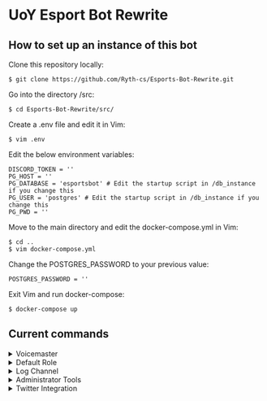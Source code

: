 # UoY Esport Bot Rewrite
## How to set up an instance of this bot

Clone this repository locally:<br/>
```console
$ git clone https://github.com/Ryth-cs/Esports-Bot-Rewrite.git
```

Go into the directory /src:
```console
$ cd Esports-Bot-Rewrite/src/
```

Create a .env file and edit it in Vim:
```console
$ vim .env
```

Edit the below environment variables:
```console
DISCORD_TOKEN = ''
PG_HOST = ''
PG_DATABASE = 'esportsbot' # Edit the startup script in /db_instance if you change this
PG_USER = 'postgres' # Edit the startup script in /db_instance if you change this
PG_PWD = ''
```

Move to the main directory and edit the docker-compose.yml in Vim:
```console
$ cd ..
$ vim docker-compose.yml
```

Change the POSTGRES_PASSWORD to your previous value:
```console
POSTGRES_PASSWORD = ''
```

Exit Vim and run docker-compose:
```console
$ docker-compose up
```

## Current commands
<details>
<summary>Voicemaster</summary>

### Voicemaster

##### !setvmmaster {channel_id}
Make the given ID a Voicemaster master

##### !getvmmasters
Get all the Voicemaster masters in the server

##### !removevmmaster {channel_id}
Remove the given ID as a Voicemaster master

##### !removeallmasters
Remove all Voicemaster masters from the server

##### !killallslaves
Kill all the Voicemaster slave channels in the server

##### !lockvm
Locks the Voicemaster slave you're currently in to the number of current members

##### !unlockvm
Unlocks the Voicemaster slave you're currently in
</details>

<details>
<summary>Default Role</summary>

### Default role

##### !setdefaultrole {@role or role_id}
Set the default role to the @'ed role or given role ID

##### !getdefaultrole
Gets the current default role value

##### !removedefaultrole
Removes the current default role
</details>

<details>
<summary>Log Channel</summary>

### Log Channel

##### !setlogchannel {#channel or channel_id}
Set the log channel to the #'ed channel or given role ID

##### !getlogchannel
Gets the current log channel value

##### !removelogchannel
Removes the current log channel value
</details>

<details>
<summary>Administrator Tools</summary>

### Administrator Tools

##### !clear
Clear the specified number of messages from the current text channel

##### !members
List the current number of members in the server
</details>

<details>
<summary>Twitter Integration</summary>

### Twitter Integration

##### !addtwitter {twitter_handle} {#channel or channel_id}
Add a Twitter handle to notify in the specified channel when they tweet or quote retweet

##### !removetwitter {twitter_handle}
Remove the given Twitter handle from notifications

##### !changetwitterchannel {twitter_handle} {#channel or channel_id}
Change the notify channel for the given Twitter handle

##### !getalltwitters
List all the current Twitter handles configured in the server
</details>